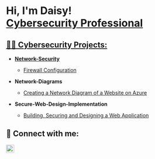 <h1>Hi, I'm Daisy! <br/><ahref="https://github.com/DaisyDurand"></a> 
<a href="https://www.linkedin.com/in/daisy-durand/">Cybersecurity Professional
</h1>

<h2>👨‍💻 Cybersecurity Projects:</h2>

- <b>Network-Security</b>
  - [Firewall Configuration](https://github.com/DaisyDurand/Network-Security)
    
- <b>Network-Diagrams</b>
  - [Creating a Network Diagram of a Website on Azure](https://github.com/DaisyDurand/Network-Diagram)
    
- <b>Secure-Web-Design-Implementation</b>
  - [Building, Securing and Designing a Web Application](https://github.com/DaisyDurand/Secure-Web-Design-Implementation)

<h2> 🤳 Connect with me:</h2>

[<img align="left" alt="daisy-durand | LinkedIn" width="22px" src="https://cdn.jsdelivr.net/npm/simple-icons@v3/icons/linkedin.svg" />][linkedin]

[linkedin]: https://www.linkedin.com/in/daisy-durand/
